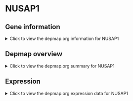 <h1>NUSAP1</h1>

<h2>Gene information</h2>
<details>
  <summary>Click to view the depmap.org information for NUSAP1</summary>
  <p><a href="https://depmap.org/portal/gene/NUSAP1?tab=about" target="_BLANK">Open page in a new tab...</a></p>
  <iframe src="https://depmap.org/portal/gene/NUSAP1?tab=about" style="border:none;width:100%;height:800px"></iframe>
</details>

<h2>Depmap overview</h2>
<details>
  <summary>Click to view the depmap.org summary for NUSAP1</summary>
  <p><a href="https://depmap.org/portal/gene/NUSAP1?tab=overview" target="_BLANK">Open page in a new tab...</a></p>
  <iframe src="https://depmap.org/portal/gene/NUSAP1?tab=overview" style="border:none;width:100%;height:800px"></iframe>
</details>

<h2>Expression</h2>
<details>
  <summary>Click to view the depmap.org expression data for NUSAP1</summary>
  <p><a href="https://depmap.org/portal/gene/NUSAP1?tab=characterization" target="_BLANK">Open page in a new tab...</a></p>
  <iframe src="https://depmap.org/portal/gene/NUSAP1?tab=characterization" style="border:none;width:100%;height:800px"></iframe>
</details>


<!--
<h2>Reactome Pathway diagram</h2>
<details>
  <summary>Click to view the Reactome pathway for NUSAP1</summary>
  <p><a href="PURL" target="_BLANK">Open page in a new tab...</a></p>
  PNAME
</details>
-->


